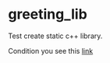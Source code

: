 # greeting_lib
Test create static c++ library.

Condition you see this [link](https://github.com/netology-code/cppm-homeworks/tree/main/11/01)
